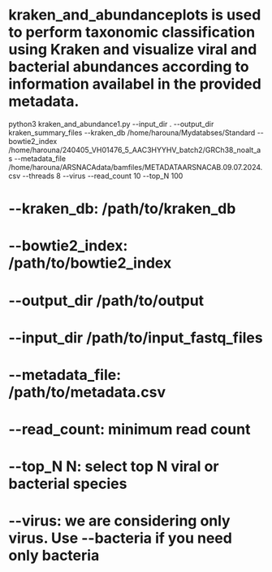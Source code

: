 # kraken_and_abundanceplots is used to perform taxonomic classification using Kraken and visualize viral and bacterial abundances according to information availabel in the provided metadata.

python3 kraken_and_abundance1.py --input_dir . --output_dir kraken_summary_files --kraken_db /home/harouna/Mydatabses/Standard --bowtie2_index /home/harouna/240405_VH01476_5_AAC3HYYHV_batch2/GRCh38_noalt_as --metadata_file /home/harouna/ARSNACAdata/bamfiles/METADATAARSNACAB.09.07.2024.csv --threads 8 --virus --read_count 10 --top_N 100
# --kraken_db: /path/to/kraken_db
# --bowtie2_index: /path/to/bowtie2_index
# --output_dir /path/to/output
# --input_dir /path/to/input_fastq_files
# --metadata_file: /path/to/metadata.csv
# --read_count: minimum read count
# --top_N N: select top N viral or bacterial species
# --virus: we are considering only virus. Use --bacteria if you need only bacteria
